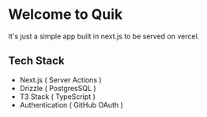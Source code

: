 # Welcome to Quik

It's just a simple app built in next.js to be served on vercel.

## Tech Stack

- Next.js ( Server Actions )
- Drizzle ( PostgresSQL )
- T3 Stack ( TypeScript )
- Authentication ( GitHub OAuth )
